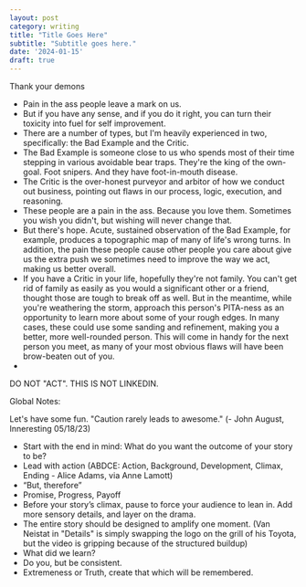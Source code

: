 ```yaml
---
layout: post
category: writing
title: "Title Goes Here"
subtitle: "Subtitle goes here."
date: '2024-01-15'
draft: true
---
```


Thank your demons

- Pain in the ass people leave a mark on us. 
- But if you have any sense, and if you do it right, you can turn their toxicity into fuel for self improvement.
- There are a number of types, but I'm heavily experienced in two, specifically: the Bad Example and the Critic.
- The Bad Example is someone close to us who spends most of their time stepping in various avoidable bear traps. They're the king of the own-goal. Foot snipers. And they have foot-in-mouth disease.
- The Critic is the over-honest purveyor and arbitor of how we conduct out business, pointing out flaws in our process, logic, execution, and reasoning.
- These people are a pain in the ass. Because you love them. Sometimes you wish you didn't, but wishing will never change that.
- But there's hope. Acute, sustained observation of the Bad Example, for example, produces a topographic map of many of life's wrong turns. In addition, the pain these people cause other people you care about give us the extra push we sometimes need to improve the way we act, making us better overall.
- If you have a Critic in your life, hopefully they're not family. You can't get rid of family as easily as you would a significant other or a friend, thought those are tough to break off as well. But in the meantime, while you're weathering the storm, approach this person's PITA-ness as an opportunity to learn more about some of your rough edges. In many cases, these could use some sanding and refinement, making you a better, more well-rounded person. This will come in handy for the next person you meet, as many of your most obvious flaws will have been brow-beaten out of you.
- 

<!-- notes for the flight: "This, of course, only applies if you want to improve. If you think you're perfect..." -->

DO NOT "ACT". THIS IS NOT LINKEDIN.

Global Notes:

Let's have some fun. "Caution rarely leads to awesome." (- John August, Inneresting 05/18/23)

- Start with the end in mind: What do you want the outcome of your story to be?
- Lead with action (ABDCE: Action, Background, Development, Climax, Ending - Alice Adams, via Anne Lamott)
- “But, therefore”
- Promise, Progress, Payoff
- Before your story’s climax, pause to force your audience to lean in. Add more sensory details, and layer on the drama.
- The entire story should be designed to amplify one moment. (Van Neistat in "Details" is simply swapping the logo on the grill of his Toyota, but the video is gripping because of the structured buildup)
- What did we learn?
- Do you, but be consistent.
- Extremeness or Truth, create that which will be remembered.